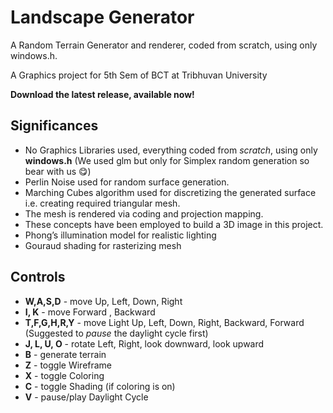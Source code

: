 # Landscape Generator
A Random Terrain Generator and renderer, coded from scratch, using only windows.h. 

A Graphics project for 5th Sem of BCT at Tribhuvan University

**Download the latest release, available now!**

## Significances
- No Graphics Libraries used, everything coded from _scratch_, using only **windows.h** (We used glm but only for Simplex random generation so bear with us 😋)
- Perlin Noise used for random surface generation.
- Marching Cubes algorithm used for discretizing the generated surface i.e. creating required triangular mesh.
- The mesh is rendered via coding and projection mapping. 
- These concepts have been employed to build a 3D image in this project.
- Phong’s illumination model for realistic lighting 
- Gouraud shading for rasterizing mesh 

## Controls
- **W,A,S,D** - move Up, Left, Down, Right
- **I, K**    - move Forward , Backward
- **T,F,G,H,R,Y** - move Light Up, Left, Down, Right, Backward, Forward (Suggested to _pause_ the daylight cycle first)
- **J, L, U, O**    - rotate Left, Right, look downward, look upward
- **B** - generate terrain
- **Z** - toggle Wireframe
- **X** - toggle Coloring
- **C** - toggle Shading (if coloring is on)
- **V** - pause/play Daylight Cycle
